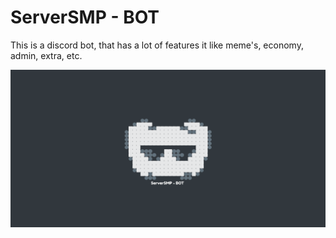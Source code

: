 # ServerSMP - BOT

This is a discord bot, that has a lot of features it like meme's, economy, admin, extra, etc.

![banner](https://github.com/Prince527GitHub/ServerSMP/blob/ServerSMP-Web/assets/image/banner/banner-bot.png?raw=true)